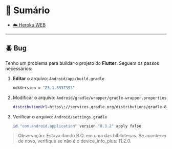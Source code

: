 # :bookmark_tabs: Sumário

- [:cloud: Heroku WEB](#-bug)

---

## :beetle: Bug

Tenho um problema para buildar o projeto do **Flutter**. Seguem os passos necessários:

1. **Editar** o arquivo: `Android/app/build.gradle`

   ```sh
   ndkVersion = "25.1.8937393"

   ```

2. Modificar o arquivo: `Android/gradle/wrapper/gradle-wrapper.properties`

   ```sh
   distributionUrl=https\://services.gradle.org/distributions/gradle-8.4-all.zip

   ```

3. Verificar o arquivo: `Android/settings.gradle`

   ```sh
   id "com.android.application" version "8.3.2" apply false
   ```

> Observação: Estava dando B.O. em uma das bibliotecas. Se acontecer de novo, verifique se não é o device_info_plus: 11.2.0.
